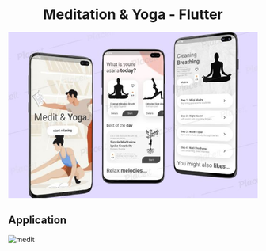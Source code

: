 # <div align="center">Meditation & Yoga - Flutter</div>


![medit](Screenshots/meditation_yoga.jpg)

## Application

![medit](Screenshots/appgif.gif)

